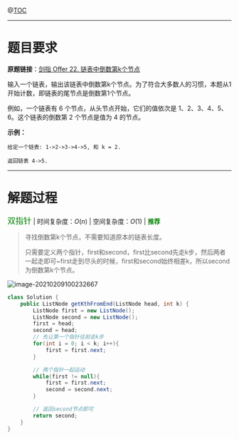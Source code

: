 @[TOC](目录)

***

# 题目要求

**原题链接**：[剑指 Offer 22. 链表中倒数第k个节点](https://leetcode-cn.com/problems/lian-biao-zhong-dao-shu-di-kge-jie-dian-lcof/)

输入一个链表，输出该链表中倒数第k个节点。为了符合大多数人的习惯，本题从1开始计数，即链表的尾节点是倒数第1个节点。

例如，一个链表有 6 个节点，从头节点开始，它们的值依次是 1、2、3、4、5、6。这个链表的倒数第 2 个节点是值为 4 的节点。

**示例：**

```
给定一个链表: 1->2->3->4->5, 和 k = 2.

返回链表 4->5.
```

***

# 解题过程

<font color=green size=4>双指针</font> | 时间复杂度：$O(n)$ | 空间复杂度：$O(1)$ | <font color=green>**推荐**</font>

> 寻找倒数第k个节点，不需要知道原本的链表长度。
>
> 只需要定义两个指针，first和second，first比second先走k步，然后两者一起走即可~first走到尽头的时候，first和second始终相差k，所以second为倒数第k个节点。



![image-20210209100232667](https://gitee.com/qiangyuanbao/MyBlogPic/raw/master/img/image-20210209100232667.png)

```java
class Solution {
    public ListNode getKthFromEnd(ListNode head, int k) {
        ListNode first = new ListNode();
        ListNode second = new ListNode();
        first = head;
        second = head;
        // 先让第一个指针往前走k步
        for(int i = 0; i < k; i++){
            first = first.next;
        }

        // 两个指针一起运动
        while(first != null){
            first = first.next;
            second = second.next;
        }

        // 返回second节点即可
        return second;
    }
}
```

